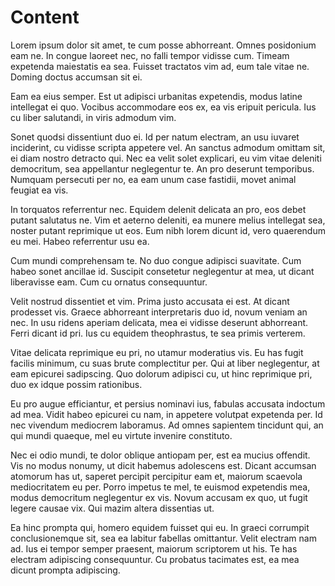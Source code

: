 # Content

Lorem ipsum dolor sit amet, te cum posse abhorreant. Omnes posidonium eam ne. In congue laoreet nec, no falli tempor vidisse cum. Timeam expetenda maiestatis ea sea. Fuisset tractatos vim ad, eum tale vitae ne. Doming doctus accumsan sit ei.

Eam ea eius semper. Est ut adipisci urbanitas expetendis, modus latine intellegat ei quo. Vocibus accommodare eos ex, ea vis eripuit pericula. Ius cu liber salutandi, in viris admodum vim.

Sonet quodsi dissentiunt duo ei. Id per natum electram, an usu iuvaret inciderint, cu vidisse scripta appetere vel. An sanctus admodum omittam sit, ei diam nostro detracto qui. Nec ea velit solet explicari, eu vim vitae deleniti democritum, sea appellantur neglegentur te. An pro deserunt temporibus. Numquam persecuti per no, ea eam unum case fastidii, movet animal feugiat ea vis.

In torquatos referrentur nec. Equidem delenit delicata an pro, eos debet putant salutatus ne. Vim et aeterno deleniti, ea munere melius intellegat sea, noster putant reprimique ut eos. Eum nibh lorem dicunt id, vero quaerendum eu mei. Habeo referrentur usu ea.

Cum mundi comprehensam te. No duo congue adipisci suavitate. Cum habeo sonet ancillae id. Suscipit consetetur neglegentur at mea, ut dicant liberavisse eam. Cum cu ornatus consequuntur.

Velit nostrud dissentiet et vim. Prima justo accusata ei est. At dicant prodesset vis. Graece abhorreant interpretaris duo id, novum veniam an nec. In usu ridens aperiam delicata, mea ei vidisse deserunt abhorreant. Ferri dicant id pri. Ius cu equidem theophrastus, te sea primis verterem.

Vitae delicata reprimique eu pri, no utamur moderatius vis. Eu has fugit facilis minimum, cu suas brute complectitur per. Qui at liber neglegentur, at eam epicurei sadipscing. Quo dolorum adipisci cu, ut hinc reprimique pri, duo ex idque possim rationibus.

Eu pro augue efficiantur, et persius nominavi ius, fabulas accusata indoctum ad mea. Vidit habeo epicurei cu nam, in appetere volutpat expetenda per. Id nec vivendum mediocrem laboramus. Ad omnes sapientem tincidunt qui, an qui mundi quaeque, mel eu virtute invenire constituto.

Nec ei odio mundi, te dolor oblique antiopam per, est ea mucius offendit. Vis no modus nonumy, ut dicit habemus adolescens est. Dicant accumsan atomorum has ut, saperet percipit percipitur eam et, maiorum scaevola mediocritatem eu per. Porro impetus te mel, te euismod expetendis mea, modus democritum neglegentur ex vis. Novum accusam ex quo, ut fugit legere causae vix. Qui mazim altera dissentias ut.

Ea hinc prompta qui, homero equidem fuisset qui eu. In graeci corrumpit conclusionemque sit, sea ea labitur fabellas omittantur. Velit electram nam ad. Ius ei tempor semper praesent, maiorum scriptorem ut his. Te has electram adipiscing consequuntur. Cu probatus tacimates est, ea mea dicunt prompta adipiscing.
